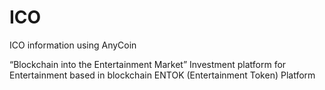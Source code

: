 # ICO
ICO information using AnyCoin

“Blockchain into the Entertainment Market”
Investment platform for Entertainment based in blockchain
ENTOK (Entertainment Token) Platform
